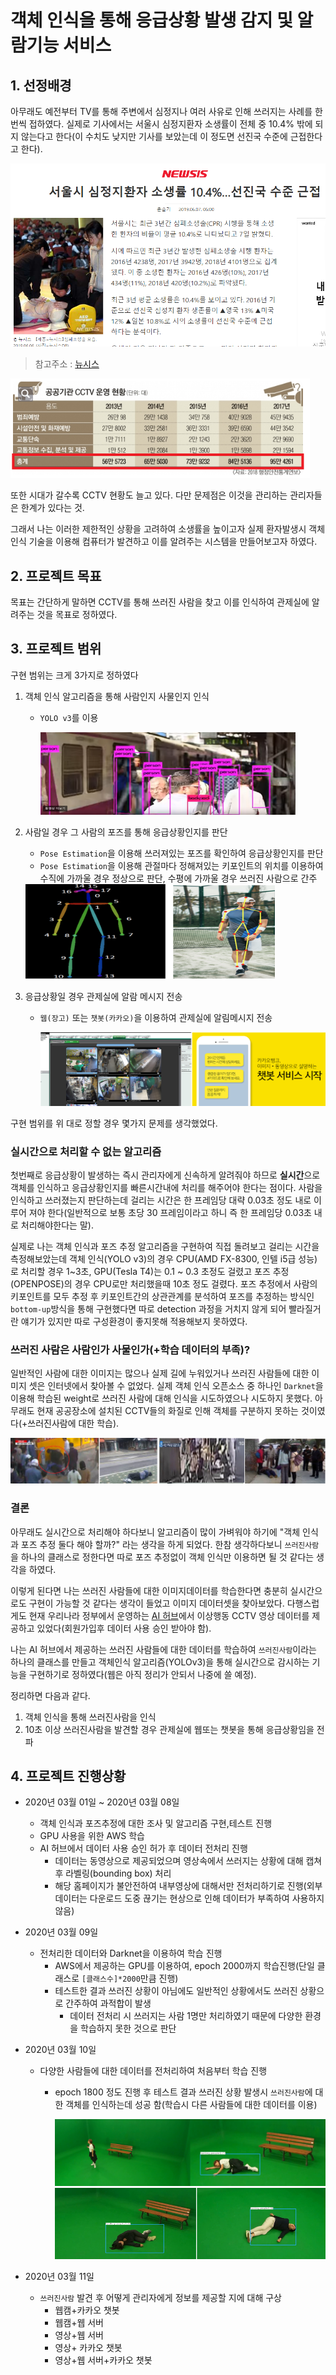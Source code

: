 # 객체 인식을 통해 응급상황 발생 감지 및 알람기능 서비스

## 1. 선정배경

아무래도 예전부터 TV를 통해 주변에서 심정지나 여러 사유로 인해 쓰러지는 사례를 한번씩 접하였다. 실제로 기사에서는 서울시 심정지환자 소생률이 전체 중 10.4% 밖에 되지 않는다고 한다(이 수치도 낮지만 기사를 보았는데 이 정도면 선진국 수준에 근접한다고 한다).  

<img src="images/README/image-20200313231821078.png" alt="image-20200313231821078" style="zoom:80%;" />

> 참고주소 : [뉴시스](https://www.msn.com/ko-kr/news/national/%EC%84%9C%EC%9A%B8%EC%8B%9C-%EC%8B%AC%EC%A0%95%EC%A7%80%ED%99%98%EC%9E%90-%EC%86%8C%EC%83%9D%EB%A5%A0-104%E2%80%A6%EC%84%A0%EC%A7%84%EA%B5%AD-%EC%88%98%EC%A4%80-%EA%B7%BC%EC%A0%91/ar-AACv6sv)

<img src="images/README/image-20200313232027763.png" alt="image-20200313232027763" style="zoom:80%;" />

또한 시대가 갈수록 CCTV 현황도 늘고 있다. 다만 문제점은 이것을 관리하는 관리자들은 한계가 있다는 것.

그래서 나는 이러한 제한적인 상황을 고려하여 소생률을 높이고자 실제 환자발생시 객체 인식 기술을 이용해 컴퓨터가 발견하고 이를 알려주는 시스템을 만들어보고자  하였다.





## 2. 프로젝트 목표

목표는 간단하게 말하면 CCTV를 통해 쓰러진 사람을 찾고 이를 인식하여 관제실에 알려주는 것을 목표로 정하였다.





## 3. 프로젝트 범위

구현 범위는 크게 3가지로 정하였다

1. 객체 인식 알고리즘을 통해 사람인지 사물인지 인식
   
   - `YOLO v3`를 이용
   
     <img src="images/README/image-20200314021936664.png" alt="image-20200314021936664" style="zoom:80%;" />
2. 사람일 경우 그 사람의 포즈를 통해 응급상황인지를 판단

   - `Pose Estimation`을 이용해 쓰러져있는 포즈를 확인하여 응급상황인지를 판단
   - `Pose Estimation`을 이용해 관절마다 정해져있는 키포인트의 위치를 이용하여 수직에 가까울 경우 정상으로 판단, 수평에 가까울 경우 쓰러진 사람으로 간주

   <img src="images/README/image-20200314021851467.png" alt="image-20200314021851467" style="zoom:80%;" />

3. 응급상황일 경우 관제실에 알람 메시지 전송

   - `웹(장고)` 또는 `챗봇(카카오)`을 이용하여 관제실에 알림메시지 전송

     <img src="images/README/image-20200314021951195.png" alt="image-20200314021951195" style="zoom:80%;" />

구현 범위를 위 대로 정할 경우 몇가지 문제를 생각했었다. 

### 실시간으로 처리할 수 없는 알고리즘

첫번째로 응급상황이 발생하는 즉시 관리자에게 신속하게 알려줘야 하므로 **실시간**으로 객체를 인식하고 응급상황인지를 빠른시간내에 처리를 해주어야 한다는 점이다. 사람을 인식하고 쓰러졌는지 판단하는데 걸리는 시간은 한 프레임당 대략 0.03초 정도 내로 이루어 져야 한다(일반적으로 보통 초당 30 프레임이라고 하니 즉 한 프레임당 0.03초 내로 처리해야한다는 말).

실제로 나는 객체 인식과 포즈 추정 알고리즘을 구현하여 직접 돌려보고 걸리는 시간을 측정해보았는데 객체 인식(YOLO v3)의 경우 CPU(AMD FX-8300, 인텔 i5급 성능)로 처리할 경우 1~3초, GPU(Tesla T4)는  0.1 ~ 0.3 초정도 걸렸고 포즈 추정(OPENPOSE)의 경우 CPU로만 처리했을때 10초 정도 걸렸다. 포즈 추정에서 사람의 키포인트를 모두 추정 후 키포인트간의 상관관계를 분석하여 포즈를 추정하는 방식인 `bottom-up`방식을 통해 구현했다면 따로 detection 과정을 거치지 않게 되어 빨라질거란 얘기가 있지만 따로 구성환경이 좋지못해 적용해보지 못하였다.

### 쓰러진 사람은 사람인가 사물인가(+학습 데이터의 부족)?

일반적인 사람에 대한 이미지는 많으나 실제 길에 누워있거나 쓰러진 사람들에 대한 이미지 셋은 인터넷에서 찾아볼 수 없었다. 실제 객체 인식 오픈소스 중 하나인 `Darknet`을 이용해 학습된 weight로 쓰러진 사람에 대해 인식을 시도하였으나 시도하지 못했다. 아무래도 현재 공공장소에 설치된 CCTV들의 화질로 인해 객체를 구분하지 못하는 것이였다(+쓰러진사람에 대한 학습). 

<img src="images/README/image-20200314020916377.png" alt="image-20200314020916377" style="zoom:80%;" />

### 결론

아무래도 실시간으로 처리해야 하다보니 알고리즘이 많이 가벼워야 하기에 "객체 인식과 포즈 추정 둘다 해야 할까?" 라는 생각을 하게 되었다. 한참 생각하다보니  `쓰러진사람`을 하나의 클래스로 정한다면 따로 포즈 추정없이 객체 인식만 이용하면 될 것 같다는 생각을 하였다. 

이렇게 된다면 나는 쓰러진 사람들에 대한 이미지데이터를 학습한다면 충분히 실시간으로도 구현이 가능할 것 같다는 생각이 들었고 이미지 데이터셋을 찾아보았다. 다행스럽게도 현재 우리나라 정부에서 운영하는 [AI 허브](http://www.aihub.or.kr/)에서 이상행동 CCTV 영상 데이터를 제공하고 있었다(회원가입후 데이터 사용 승인 받아야 함).

나는 AI 허브에서 제공하는 쓰러진 사람들에 대한 데이터를 학습하여 `쓰러진사람`이라는 하나의 클래스를 만들고  객체인식 알고리즘(YOLOv3)을 통해 실시간으로 감시하는 기능을 구현하기로 정하였다(웹은 아직 정리가 안되서 나중에 쓸 예정).

정리하면 다음과 같다.

1. 객체 인식을 통해 쓰러진사람을 인식
2. 10초 이상 쓰러진사람을 발견할 경우 관제실에 웹또는 챗봇을 통해 응급상황임을 전파





## 4. 프로젝트 진행상황

- 2020년 03월 01일 ~ 2020년 03월 08일
  - 객체 인식과 포즈추정에 대한 조사 및 알고리즘 구현,테스트 진행
  - GPU 사용을 위한 AWS 학습
  - AI 허브에서 데이터 사용 승인 허가 후 데이터 전처리 진행
    - 데이터는 동영상으로 제공되었으며 영상속에서 쓰러지는 상황에 대해 캡쳐 후 라벨링(bounding box) 처리
    - 해당 홈페이지가 불안전하여 내부영상에 대해서만 전처리하기로 진행(외부 데이터는 다운로드 도중 끊기는 현상으로 인해 데이터가 부족하여 사용하지 않음)

- 2020년 03월 09일
  - 전처리한 데이터와 Darknet을 이용하여 학습 진행
    - AWS에서 제공하는 GPU를 이용하여, epoch 2000까지 학습진행(단일 클래스로 `[클래스수]*2000`만큼 진행)
    - 테스트한 결과 쓰러진 상황이 아님에도 일반적인 상황에서도 쓰러진 상황으로 간주하여 과적합이 발생
      - 데이터 전처리 시 쓰러지는 사람 1명만 처리하였기 때문에 다양한 환경을 학습하지 못한 것으로 판단 

- 2020년 03월 10일

  - 다양한 사람들에 대한 데이터를 전처리하여 처음부터 학습 진행

    - epoch 1800 정도 진행 후 테스트 결과 쓰러진 상황 발생시 `쓰러진사람`에 대한 객체를 인식하는데 성공 함(학습시 다른 사람들에 대한 데이터를 이용)

      <img src="images/README/image-20200314025214861.png" alt="image-20200314025214861" style="zoom:80%;" />

      <img src="images/README/image-20200314025714514.png" alt="image-20200314025714514" style="zoom:80%;" />

- 2020년 03월 11일
  - `쓰러진사람` 발견 후 어떻게 관리자에게 정보를 제공할 지에 대해 구상
    - 웹캠+카카오 챗봇
    - 웹캠+웹 서버
    - 영상+웹 서버
    - 영상+ 카카오 챗봇
    - 영상+웹 서버+카카오 챗봇